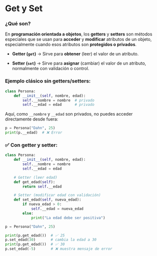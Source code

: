 
# Get y Set

### ¿Qué son?

En **programación orientada a objetos**, los **getters** y **setters** son métodos especiales que se usan para **acceder** y **modificar** atributos de un objeto, especialmente cuando esos atributos son **protegidos o privados**.

- **Getter (`get`)** → Sirve para **obtener** (leer) el valor de un atributo.
    
- **Setter (`set`)** → Sirve para **asignar** (cambiar) el valor de un atributo, normalmente con validación o control.

### Ejemplo clásico sin getters/setters:

```python
class Persona:
    def __init__(self, nombre, edad):
        self.__nombre = nombre  # privado
        self.__edad = edad      # privado
```

Aquí, como `__nombre` y `__edad` son privados, no puedes acceder directamente desde fuera:

```python
p = Persona("Dahn", 25)
print(p.__edad)  # ❌ Error
```


### ✅ Con **getter y setter**:

```python
class Persona:
    def __init__(self, nombre, edad):
        self.__nombre = nombre
        self.__edad = edad

    # Getter (leer edad)
    def get_edad(self):
        return self.__edad

    # Setter (modificar edad con validación)
    def set_edad(self, nueva_edad):
        if nueva_edad > 0:
            self.__edad = nueva_edad
        else:
            print("La edad debe ser positiva")

p = Persona("Dahn", 25)

print(p.get_edad())  # ✅ 25
p.set_edad(30)       # cambia la edad a 30
print(p.get_edad())  # ✅ 30
p.set_edad(-5)       # ❌ muestra mensaje de error

```